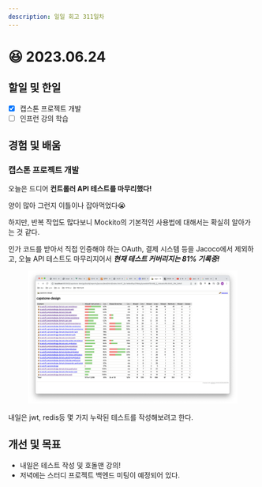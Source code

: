 ```yaml
---
description: 일일 회고 311일차
---
```


# 😆 2023.06.24

## 할일 및 한일&#x20;

* [x] 캡스톤 프로젝트 개발&#x20;
* [ ] 인프런 강의 학습&#x20;

## 경험 및 배움&#x20;

### 캡스톤 프로젝트 개발&#x20;

오늘은 드디어 **컨트롤러 API 테스트를 마무리했다!**

양이 많아 그런지 이틀이나 잡아먹었다😭

하지만, 반복 작업도 많다보니 Mockito의 기본적인 사용법에 대해서는 확실히 알아가는 것 같다.

인가 코드를 받아서 직접 인증해야 하는 OAuth, 결제 시스템 등을 Jacoco에서 제외하고, 오늘 API 테스트도 마무리지어서 _**현재 테스트 커버리지는 81% 기록중!**_

<figure><img src="../.gitbook/assets/스크린샷 2023-06-25 오전 1.40.00.png" alt=""><figcaption></figcaption></figure>

내일은 jwt, redis등 몇 가지 누락된 테스트를 작성해보려고 한다.

## 개선 및 목표&#x20;

* 내일은 테스트 작성 및 호돌맨 강의!&#x20;
* 저녁에는 스터디 프로젝트 백엔드 미팅이 예정되어 있다.&#x20;
